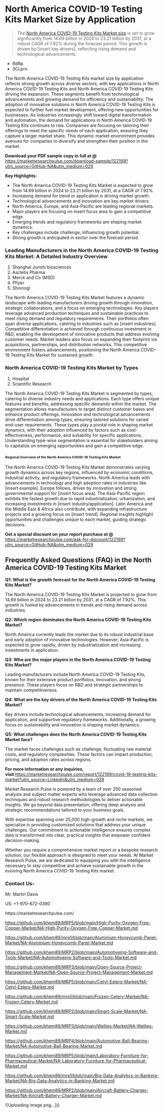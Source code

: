 <h1>North America COVID-19 Testing Kits Market&nbsp;Size by Application</h1><blockquote><p>The <a href="https://marketresearchpulse.com/download-sample/122199?utm_source=GitHub-NA&amp;utm_medium=029">North America COVID-19 Testing Kits Market size</a> is set to grow significantly from 14.69 billion in 2024 to 23.21 billion by 2031, at a robust CAGR of 7.92% during the forecast period. This growth is driven by [insert key drivers], reflecting rising demand and technological advancements.</p></blockquote><ul><li>RdRp<li> 3CLpro</li></ul><p>The North America COVID-19 Testing Kits market size by application reflects strong growth across diverse sectors, with key applications in North America COVID-19 Testing Kits and North America COVID-19 Testing Kits driving the expansion. These segments benefit from technological advancements and growing demand for efficiency and sustainability. The adoption of innovative solutions in North America COVID-19 Testing Kits is expected to further fuel market development, offering new opportunities for businesses. As industries increasingly shift toward digital transformation and automation, the demand for applications in North America COVID-19 Testing Kits continues to rise. Companies are focusing on tailoring their offerings to meet the specific needs of each application, ensuring they capture a larger market share. This dynamic market environment provides avenues for companies to diversify and strengthen their position in the market.</p><p><strong>Download your PDF sample copy in full at @ </strong><a href="https://marketresearchpulse.com/download-sample/122199?utm_source=GitHub-NA&amp;utm_medium=029">https://marketresearchpulse.com/download-sample/122199?utm_source=GitHub-NA&amp;utm_medium=029</a></p><p><strong>Key Highlights: </strong></p><ul><li>The North America COVID-19 Testing Kits Market is expected to grow from 14.69 billion in 2024 to 23.21 billion by 2031, at a CAGR of 7.92%.</li><li>Increasing demand for trend or application is driving market growth.</li><li>Technological advancements and innovation are key market drivers.</li><li>North America, Europe, and Asia-Pacific are leading regional markets.</li><li>Major players are focusing on insert focus area to gain a competitive edge.</li><li>Emerging trends and regulatory frameworks are shaping market dynamics.</li><li>Key challenges include challenge, influencing growth potential.</li><li>Strong growth is anticipated in sector over the forecast period.</li></ul><h3>Leading Manufacturers in the North America COVID-19 Testing Kits Market: A Detailed Industry Overview</h3><ol><li>Shanghai Junshi biosciences</li><li>Ascletis Pharma</li><li>Merck and Co (MSD)</li><li>Pfizer</li><li>Shionogi</li></ol><div class="flex max-w-full flex-col flex-grow"><div class="min-h-8 text-message flex w-full flex-col items-end gap-2 whitespace-normal break-words [.text-message+&amp;]:mt-5" dir="auto" data-message-author-role="assistant" data-message-id="fd8432e4-4910-450d-b182-61b7bfb0a01f" data-message-model-slug="gpt-4o"><div class="flex w-full flex-col gap-1 empty:hidden first:pt-[3px]"><div class="markdown prose w-full break-words dark:prose-invert light"><p>The North America COVID-19 Testing Kits Market features a dynamic landscape with leading manufacturers driving growth through innovation, strategic collaborations, and a focus on emerging technologies. Key players leverage advanced production techniques and sustainable practices to meet rising demand and regulatory requirements. Their portfolios often span diverse applications, catering to industries such as [insert industries]. Competitive differentiation is achieved through continuous investment in R&amp;D, enabling the development of innovative products that address evolving customer needs. Market leaders also focus on expanding their footprint via acquisitions, partnerships, and distribution networks. This competitive environment fosters advancements, positioning the North America COVID-19 Testing Kits Market for sustained growth.</p></div></div></div></div><h3>North America COVID-19 Testing Kits Market by Types</h3><ol><li>Hospital<li> Scientific Research</li></ol><div class="flex max-w-full flex-col flex-grow"><div class="min-h-8 text-message flex w-full flex-col items-end gap-2 whitespace-normal break-words [.text-message+&amp;]:mt-5" dir="auto" data-message-author-role="assistant" data-message-id="084470be-0bb7-4664-bddf-5156b4f41249" data-message-model-slug="gpt-4o-mini"><div class="flex w-full flex-col gap-1 empty:hidden first:pt-[3px]"><div class="markdown prose w-full break-words dark:prose-invert light"><p>The North America COVID-19 Testing Kits Market is segmented by types, catering to diverse industry needs and applications. Each type offers unique features and benefits, addressing specific demands within the market. The segmentation allows manufacturers to target distinct customer bases and enhance product offerings. Innovation and technological advancements drive differentiation among types, ensuring tailored solutions for varied end-user requirements. These types play a pivotal role in shaping market dynamics, with their adoption influenced by factors such as cost-effectiveness, performance, and suitability for specific applications. Understanding type-wise segmentation is essential for stakeholders aiming to capitalize on emerging opportunities and gain a competitive edge.</p></div></div></div></div><h3><span style="font-size: 11px;">Regional Overview of the North America COVID-19 Testing Kits Market</span></h3><div class="flex max-w-full flex-col flex-grow"><div class="min-h-8 text-message flex w-full flex-col items-end gap-2 whitespace-normal break-words [.text-message+&amp;]:mt-5" dir="auto" data-message-author-role="assistant" data-message-id="e9038762-ce64-4e30-91c9-9bd413514231" data-message-model-slug="gpt-4o-mini"><div class="flex w-full flex-col gap-1 empty:hidden first:pt-[3px]"><div class="markdown prose w-full break-words dark:prose-invert light"><p>The North America COVID-19 Testing Kits Market demonstrates varying growth dynamics across key regions, influenced by economic conditions, industrial activity, and regulatory frameworks. North America leads with advancements in technology and high adoption rates in industries like [insert example]. Europe follows, driven by innovation and strong governmental support for [insert focus area]. The Asia-Pacific region exhibits the fastest growth due to rapid industrialization, urbanization, and increasing investments in [insert industry/application]. Latin America and the Middle East &amp; Africa also contribute, with expanding infrastructure projects and a growing focus on [insert trend]. Regional insights highlight opportunities and challenges unique to each market, guiding strategic decisions.</p></div></div></div></div><p><strong>Get a special discount on your report purchase at @ </strong><a href="https://marketresearchpulse.com/ask-for-discount/122199?utm_source=GitHub-NA&amp;utm_medium=029">https://marketresearchpulse.com/ask-for-discount/122199?utm_source=GitHub-NA&amp;utm_medium=029</a></p><h2>Frequently Asked Questions (FAQ) in the North America COVID-19 Testing Kits Market</h2><p><strong>Q1: What is the growth forecast for the North America COVID-19 Testing Kits Market?</strong></p><p>The North America COVID-19 Testing Kits Market is projected to grow from 14.69 billion in 2024 to 23.21 billion by 2031, at a CAGR of 7.92%. This growth is fueled by advancements in trends and rising demand across industries.</p><p><strong>Q2: Which region dominates the North America COVID-19 Testing Kits Market?</strong></p><p>North America currently leads the market due to its robust industrial base and early adoption of innovative technologies. However, Asia-Pacific is expected to grow rapidly, driven by industrialization and increasing investments in application.</p><p><strong>Q3: Who are the major players in the North America COVID-19 Testing Kits Market?</strong></p><p>Leading manufacturers include North America COVID-19 Testing Kits, known for their extensive product portfolios, innovation, and strong presence. These players focus on R&amp;D and strategic partnerships to maintain competitiveness.</p><p><strong>Q4: What are the key drivers of the North America COVID-19 Testing Kits Market?</strong></p><p>Key drivers include technological advancements, increasing demand for application, and supportive regulatory frameworks. Additionally, a growing focus on sustainability and innovation is shaping market dynamics.</p><p><strong>Q5: What challenges does the North America COVID-19 Testing Kits Market face?</strong></p><p>The market faces challenges such as challenge, fluctuating raw material costs, and regulatory complexities. These factors can impact production, pricing, and adoption rates across regions.</p><p><strong>For more information or any inquiries, visit&nbsp;</strong><a href="https://marketresearchpulse.com/report/122199/covid-19-testing-kits-market?utm_source=Linkedin&utm_medium=029">https://marketresearchpulse.com/report/122199/covid-19-testing-kits-market?utm_source=Linkedin&utm_medium=029</a></p><p>Market Research Pulse is powered by a team of over 250 seasoned analysts and subject matter experts who leverage advanced data collection techniques and robust research methodologies to deliver actionable insights. We go beyond data presentation, offering deep analysis and strategic recommendations tailored to your business goals.</p><p>With expertise spanning over 25,000 high-growth and niche markets, we specialize in providing customized solutions that address your unique challenges. Our commitment to actionable intelligence ensures complex data is transformed into clear, practical insights that empower confident decision-making.</p><p>Whether you require a comprehensive market report or a bespoke research solution, our flexible approach is designed to meet your needs. At Market Research Pulse, we are dedicated to equipping you with the intelligence necessary to stay competitive and achieve sustainable growth in the evolving North America COVID-19 Testing Kits market.</p><h3><strong>Contact Us-</strong></h3><p>Mr. Martin Davis</p><p>US: +1-970-672-0390</p><p>https://marketresearchpulse.com/</p><p><a href="https://github.com/khem89/MRP5/blob/main/High-Purity-Oxygen-Free-Copper-Market/NA-High-Purity-Oxygen-Free-Copper-Market.md">https://github.com/khem89/MRP5/blob/main/High-Purity-Oxygen-Free-Copper-Market/NA-High-Purity-Oxygen-Free-Copper-Market.md</a></p><p><a href="https://github.com/khem89/mrp1/blob/main/Aluminium-Honeycomb-Panel-Market/NA-Aluminium-Honeycomb-Panel-Market.md">https://github.com/khem89/mrp1/blob/main/Aluminium-Honeycomb-Panel-Market/NA-Aluminium-Honeycomb-Panel-Market.md</a></p><p><a href="https://github.com/khem89/MRP2/blob/main/Automotiveing-Software-and-Tools-Market/NA-Automotiveing-Software-and-Tools-Market.md">https://github.com/khem89/MRP2/blob/main/Automotiveing-Software-and-Tools-Market/NA-Automotiveing-Software-and-Tools-Market.md</a></p><p><a href="https://github.com/khem89/MRP3/blob/main/Open-Source-Project-Management-Market/NA-Open-Source-Project-Management-Market.md">https://github.com/khem89/MRP3/blob/main/Open-Source-Project-Management-Market/NA-Open-Source-Project-Management-Market.md</a></p><p><a href="https://github.com/khem89/MRP5/blob/main/Cetyl-Esters-Market/NA-Cetyl-Esters-Market.md">https://github.com/khem89/MRP5/blob/main/Cetyl-Esters-Market/NA-Cetyl-Esters-Market.md</a></p><p><a href="https://github.com/khem89/mrp1/blob/main/Frozen-Celery-Market/NA-Frozen-Celery-Market.md">https://github.com/khem89/mrp1/blob/main/Frozen-Celery-Market/NA-Frozen-Celery-Market.md</a></p><p><a href="https://github.com/khem89/MRP2/blob/main/Smart-Scale-Market/NA-Smart-Scale-Market.md">https://github.com/khem89/MRP2/blob/main/Smart-Scale-Market/NA-Smart-Scale-Market.md</a></p><p><a href="https://github.com/khem89/MRP3/blob/main/Wellies-Market/NA-Wellies-Market.md">https://github.com/khem89/MRP3/blob/main/Wellies-Market/NA-Wellies-Market.md</a></p><p><a href="https://github.com/khem89/MRP4/blob/main/Automotive-Ball-Bearing-Market/NA-Automotive-Ball-Bearing-Market.md">https://github.com/khem89/MRP4/blob/main/Automotive-Ball-Bearing-Market/NA-Automotive-Ball-Bearing-Market.md</a></p><p><a href="https://github.com/khem89/MRP5/blob/main/Laboratory-Furniture-for-Pharmaceutical-Market/NA-Laboratory-Furniture-for-Pharmaceutical-Market.md">https://github.com/khem89/MRP5/blob/main/Laboratory-Furniture-for-Pharmaceutical-Market/NA-Laboratory-Furniture-for-Pharmaceutical-Market.md</a></p><p><a href="https://github.com/khem89/mrp1/blob/main/Big-Data-Analytics-in-Banking-Market/NA-Big-Data-Analytics-in-Banking-Market.md">https://github.com/khem89/mrp1/blob/main/Big-Data-Analytics-in-Banking-Market/NA-Big-Data-Analytics-in-Banking-Market.md</a></p><p><a href="https://github.com/khem89/MRP2/blob/main/Aircraft-Battery-Charger-Market/NA-Aircraft-Battery-Charger-Market.md">https://github.com/khem89/MRP2/blob/main/Aircraft-Battery-Charger-Market/NA-Aircraft-Battery-Charger-Market.md</a></p>
![Uploading image.png…]()

